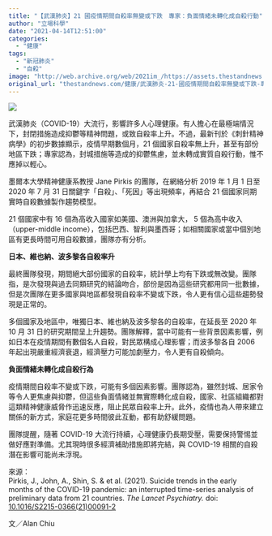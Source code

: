 ```yaml
---
title: "【武漢肺炎】21 國疫情期間自殺率無變或下跌　專家：負面情緒未轉化成自殺行動"
author: "立場科學"
date: "2021-04-14T12:51:00"
categories:
  - "健康"
tags:
  - "新冠肺炎"
  - "自殺"
image: "http://web.archive.org/web/2021im_/https://assets.thestandnews.com/media/photos/Untitled-8-08_yedD9_DOfKNiu.png"
original_url: "thestandnews.com/健康/武漢肺炎-21-國疫情期間自殺率無變或下跌-專家-負面情緒未轉化成自殺行動"
---
```

![](http://web.archive.org/web/2021im_/https://assets.thestandnews.com/media/photos/Untitled-8-08_yedD9_DOfKNiu.png)

武漢肺炎（COVID-19）大流行，影響許多人心理健康。有人擔心在最極端情況下，封閉措施造成抑鬱等精神問題，或致自殺率上升。不過，最新刊於《刺針精神病學》的初步數據顯示，疫情早期數個月，21 個國家自殺率無上升，甚至有部份地區下跌；專家認為，封城措施等造成的抑鬱焦慮，並未轉成實質自殺行動，惟不應掉以輕心。

墨爾本大學精神健康系教授 Jane Pirkis 的團隊，在網絡分析 2019 年 1 月 1 日至 2020 年 7 月 31 日關鍵字「自殺」、「死因」等出現頻率，再結合 21 個國家同期實時自殺數據製作趨勢模型。

21 個國家中有 16 個為高收入國家如美國、澳洲與加拿大， 5 個為高中收入（upper-middle income），包括巴西、智利與墨西哥；如相關國家或當中個別地區有更長時間可用自殺數據，團隊亦有分析。

**日本、維也納、波多黎各自殺率升**

最終團隊發現，期間絕大部份國家的自殺率，統計學上均有下跌或無改變。團隊指，是次發現與過去同類研究的結論吻合，部份是因為這些研究都用同一批數據，但是次團隊在更多國家與地區都發現自殺率不變或下跌，令人更有信心這些趨勢發現是正常的。

多個國家及地區中，唯獨日本、維也納及波多黎各的自殺率，在延長至 2020 年 10 月 31 日的研究期間呈上升趨勢。團隊解釋，當中可能有一些背景因素影響，例如日本在疫情期間有數個名人自殺，對民眾構成心理影響；而波多黎各自 2006 年起出現嚴重經濟衰退，經濟壓力可能加劇壓力，令人更有自殺傾向。

**負面情緒未轉化成自殺行為**

疫情期間自殺率不變或下跌，可能有多個因素影響。團隊認為，雖然封城、居家令等令人更焦慮與抑鬱，但這些負面情緒並無實際轉化成自殺，國家、社區組織都對這類精神健康威脅作迅速反應，阻止民眾自殺率上升。此外，疫情也為人帶來建立關係的新方式，家庭花更多時間彼此互動，都有助舒緩問題。

團隊提醒，隨著 COVID-19 大流行持續，心理健康仍長期受壓，需要保持警惕並做好應對準備。尤其現時很多經濟補助措施即將完結，與 COVID-19 相關的自殺潛在影響可能尚未浮現。

來源：  
Pirkis, J., John, A., Shin, S. & et al. (2021). Suicide trends in the early months of the COVID-19 pandemic: an interrupted time-series analysis of preliminary data from 21 countries. _The Lancet Psychiatry._ doi: [10.1016/S2215-0366(21)00091-2](http://web.archive.org/web/20211229101737/https://www.thelancet.com/journals/lanpsy/article/PIIS2215-0366(21)00091-2/fulltext)

文／Alan Chiu